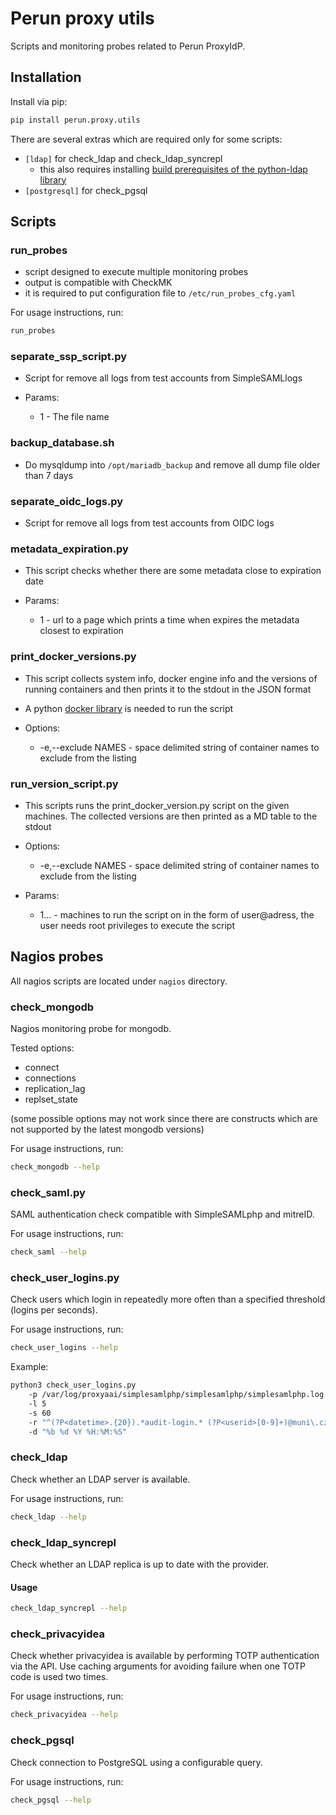 # Perun proxy utils

Scripts and monitoring probes related to Perun ProxyIdP.

## Installation

Install via pip:

```sh
pip install perun.proxy.utils
```

There are several extras which are required only for some scripts:

- `[ldap]` for check_ldap and check_ldap_syncrepl
  - this also requires installing [build prerequisites of the python-ldap library](https://www.python-ldap.org/en/latest/installing.html#build-prerequisites)
- `[postgresql]` for check_pgsql

## Scripts

### run_probes

- script designed to execute multiple monitoring probes
- output is compatible with CheckMK
- it is required to put configuration file to `/etc/run_probes_cfg.yaml`

For usage instructions, run:

```sh
run_probes
```

### separate_ssp_script.py

- Script for remove all logs from test accounts from SimpleSAMLlogs

- Params:
  - 1 - The file name

### backup_database.sh

- Do mysqldump into `/opt/mariadb_backup` and remove all dump file older than 7 days

### separate_oidc_logs.py

- Script for remove all logs from test accounts from OIDC logs

### metadata_expiration.py

- This script checks whether there are some metadata close to expiration date

- Params:
  - 1 - url to a page which prints a time when expires the metadata closest to expiration

### print_docker_versions.py

- This script collects system info, docker engine info and the versions of running containers and then prints it to the stdout in the JSON format
- A python [docker library](https://pypi.org/project/docker/) is needed to run the script

- Options:
  - -e,--exclude NAMES - space delimited string of container names to exclude from the listing

### run_version_script.py

- This scripts runs the print_docker_version.py script on the given machines. The collected versions are then printed as a MD table to the stdout

- Options:
  - -e,--exclude NAMES - space delimited string of container names to exclude from the listing
- Params:
  - 1... - machines to run the script on in the form of user@adress, the user needs root privileges to execute the script

## Nagios probes

All nagios scripts are located under `nagios` directory.

### check_mongodb

Nagios monitoring probe for mongodb.

Tested options:

- connect
- connections
- replication_lag
- replset_state

(some possible options may not work since there are constructs which are not supported by the latest mongodb versions)

For usage instructions, run:

```sh
check_mongodb --help
```

### check_saml.py

SAML authentication check compatible with SimpleSAMLphp and mitreID.

For usage instructions, run:

```sh
check_saml --help
```

### check_user_logins.py

Check users which login in repeatedly more often than a specified threshold (logins per seconds).

For usage instructions, run:

```sh
check_user_logins --help
```

Example:

```sh
python3 check_user_logins.py
    -p /var/log/proxyaai/simplesamlphp/simplesamlphp/simplesamlphp.log
    -l 5
    -s 60
    -r "^(?P<datetime>.{20}).*audit-login.* (?P<userid>[0-9]+)@muni\.cz$"
    -d "%b %d %Y %H:%M:%S"
```

### check_ldap

Check whether an LDAP server is available.

For usage instructions, run:

```sh
check_ldap --help
```

### check_ldap_syncrepl

Check whether an LDAP replica is up to date with the provider.

#### Usage

```sh
check_ldap_syncrepl --help
```

### check_privacyidea

Check whether privacyidea is available by performing TOTP authentication via the API.
Use caching arguments for avoiding failure when one TOTP code is used two times.

For usage instructions, run:

```sh
check_privacyidea --help
```

### check_pgsql

Check connection to PostgreSQL using a configurable query.

For usage instructions, run:

```sh
check_pgsql --help
```
